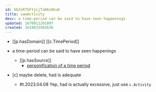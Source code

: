 ```yaml
---
id: bbZxR75FtjLjTa0AzAkub
title: sawActivity
desc: a time-period can be said to have seen happenings
updated: 1670911201097
created: 1634833492636
---
```




- [[p.hasDomain]] [[c.TimePeriod]]

- a time-period can be said to have seen happenings
  - [[p.hasSource]]
    - [personification of a time period](https://www.reddit.com/r/grammar/comments/g69d1t/is_the_use_of_the_word_saw_to_describe_casualties/)
- [c] maybe delete, had is adequate
  - #t.2023.04.08 Yep, had is actually excessive, just use `c.Activity`